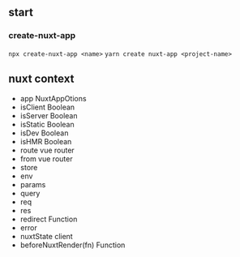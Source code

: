 ## start
### create-nuxt-app
`npx create-nuxt-app <name>`
`yarn create nuxt-app <project-name>`

## nuxt context
* app  NuxtAppOtions
* isClient Boolean
* isServer Boolean
* isStatic Boolean
* isDev Boolean
* isHMR Boolean
* route vue router
* from vue router
* store
* env
* params
* query
* req
* res
* redirect Function
* error
* nuxtState client
* beforeNuxtRender(fn) Function